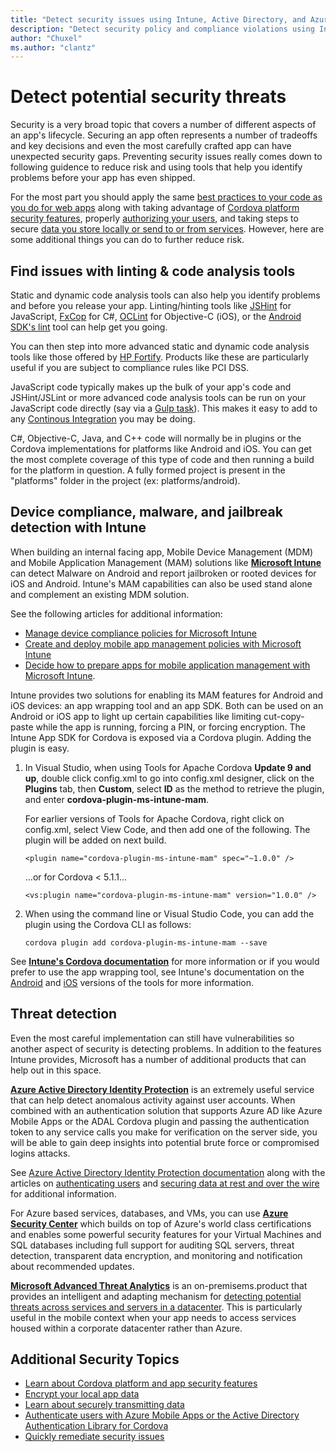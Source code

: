```yaml
---
title: "Detect security issues using Intune, Active Directory, and Azure"
description: "Detect security policy and compliance violations using Intune MAM/MDM, Active Directory, and Azure."
author: "Chuxel"
ms.author: "clantz"
---
```


# Detect potential security threats
Security is a very broad topic that covers a number of different aspects of an app's lifecycle. Securing an app often represents a number of tradeoffs and key decisions and even the most carefully crafted app can have unexpected security gaps. Preventing security issues really comes down to following guidence to reduce risk and using tools that help you identify problems before your app has even shipped.

For the most part you should apply the same [best practices to your code as you do for web apps](https://code.google.com/archive/p/browsersec/wikis/Main.wiki) along with taking advantage of [Cordova platform security features](./best-practices.md), properly [authorizing your users](./authentication.md), and taking steps to secure [data you store locally or send to or from services](./data-encryption.md). However, here are some additional things you can do to further reduce risk.

## Find issues with linting & code analysis tools
Static and dynamic code analysis tools can also help you identify problems and before you release your app. Linting/hinting tools like [JSHint](http://jshint.com/) for JavaScript, [FxCop](https://msdn.microsoft.com/library/bb429476.aspx) for C#, [OCLint](http://oclint.org/) for Objective-C (iOS), or the [Android SDK's lint](http://developer.android.com/tools/debugging/improving-w-lint.html) tool can help get you going.

You can then step into more advanced static and dynamic code analysis tools like those offered by [HP Fortify](http://www8.hp.com/us/en/software-solutions/application-security/). Products like these are particularly useful if you are subject to compliance rules like PCI DSS.

JavaScript code typically makes up the bulk of your app's code and JSHint/JSLint or more advanced code analysis tools can be run on your JavaScript code directly (say via a [Gulp task](https://www.npmjs.com/package/gulp-jshint)). This makes it easy to add to any [Continous Integration](https://go.microsoft.com/fwlink/?LinkID=691186) you may be doing.

C#, Objective-C, Java, and C++ code will normally be in plugins or the Cordova implementations for platforms like Android and iOS. You can get the most complete coverage of this type of code and then running a build for the platform in question. A fully formed project is present in the "platforms" folder in the project (ex: platforms/android).

## Device compliance, malware, and jailbreak detection with Intune
When building an internal facing app, Mobile Device Management (MDM) and Mobile Application Management (MAM) solutions like **[Microsoft Intune](https://www.microsoft.com/en-us/server-cloud/products/microsoft-intune/)** can detect Malware on Android and report jailbroken or rooted devices for iOS and Android. Intune's MAM capabilities can also be used stand alone and complement an existing MDM solution.

See the following articles for additional information:

- [Manage device compliance policies for Microsoft Intune](https://technet.microsoft.com/library/dn705843.aspx)
- [Create and deploy mobile app management policies with Microsoft Intune](https://technet.microsoft.com/library/mt627829.aspx)
- [Decide how to prepare apps for mobile application management with Microsoft Intune](https://technet.microsoft.com/library/mt631425.aspx).

Intune provides two solutions for enabling its MAM features for Android and iOS devices: an app wrapping tool and an app SDK. Both can be used on an Android or iOS app to light up certain capabilities like limiting cut-copy-paste while the app is running, forcing a PIN, or forcing encryption. The Intune App SDK for Cordova is exposed via a Cordova plugin.  Adding the plugin is easy.


1. In Visual Studio, when using Tools for Apache Cordova **Update 9 and up**, double click config.xml to go into config.xml designer, click on the **Plugins** tab, then **Custom**, select **ID** as the method to retrieve the plugin, and enter **cordova-plugin-ms-intune-mam**.

    For earlier versions of Tools for Apache Cordova, right click on config.xml, select View Code, and then add one of the following. The plugin will be added on next build.

    ```
    <plugin name="cordova-plugin-ms-intune-mam" spec="~1.0.0" />
    ```

    ...or for Cordova < 5.1.1...

    ```
    <vs:plugin name="cordova-plugin-ms-intune-mam" version="1.0.0" />
    ```

2. When using the command line or Visual Studio Code, you can add the plugin using the Cordova CLI as follows:

    ```
    cordova plugin add cordova-plugin-ms-intune-mam --save
    ```

See **[Intune's Cordova documentation](https://github.com/msintuneappsdk/cordova-plugin-ms-intune-mam)** for more information or if you would prefer to use the app wrapping tool, see Intune's documentation on the [Android](https://technet.microsoft.com/library/mt147413.aspx) and [iOS](https://technet.microsoft.com/library/dn878028.aspx) versions of the tools for more information.

## Threat detection
Even the most careful implementation can still have vulnerabilities so another aspect of security is detecting problems. In addition to the features Intune provides, Microsoft has a number of additional products that can help out in this space.

**[Azure Active Directory Identity Protection](https://azure.microsoft.com/documentation/articles/active-directory-identityprotection/)** is an extremely useful service that can help detect anomalous activity against user accounts. When combined with an authentication solution that supports Azure AD like Azure Mobile Apps or the ADAL Cordova plugin and passing the authentication token to any service calls you make for verification on the server side, you will be able to gain deep insights into potential brute force or compromised logins attacks.

See [Azure Active Directory Identity Protection documentation](https://azure.microsoft.com/documentation/articles/active-directory-identityprotection/) along with the articles on [authenticating users](./authentication.md) and [securing data at rest and over the wire](./data-encryption.md) for additional information.

For Azure based services, databases, and VMs, you can use **[Azure Security Center](https://azure.microsoft.com/services/security-center/)** which builds on top of Azure's world class certifications and enables some powerful security features for your Virtual Machines and SQL databases including full support for auditing SQL servers, threat detection, transparent data encryption, and monitoring and notification about recommended updates.

**[Microsoft Advanced Threat Analytics](https://www.microsoft.com/en-us/server-cloud/products/advanced-threat-analytics/)** is an on-premisems.product that provides an intelligent and adapting mechanism for [detecting potential threats across services and servers in a datacenter](https://technet.microsoft.com/library/dn707706.aspx). This is particularly useful in the mobile context when your app needs to access services housed within a corporate datacenter rather than Azure.

## Additional Security Topics
- [Learn about Cordova platform and app security features](./best-practices.md)
- [Encrypt your local app data](./data-encryption.md)
- [Learn about securely transmitting data](./transmit-data-securely.md)
- [Authenticate users with Azure Mobile Apps or the Active Directory Authentication Library for Cordova](./authentication.md)
- [Quickly remediate security issues](./fix-security-issues.md)
